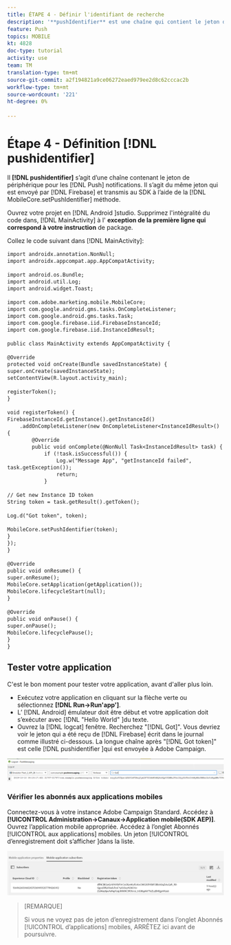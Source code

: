 ```yaml
---
title: ÉTAPE 4 - Définir l'identifiant de recherche
description: '**pushIdentifier** est une chaîne qui contient le jeton de périphérique pour les notifications Push. Il s’agit du même jeton envoyé par Firebase et transmis au SDK à l’aide de la méthode MobileCore.setPushIdentifier.'
feature: Push
topics: MOBILE
kt: 4828
doc-type: tutorial
activity: use
team: TM
translation-type: tm+mt
source-git-commit: a2f194821a9ce06272eaed979ee2d8c62cccac2b
workflow-type: tm+mt
source-wordcount: '221'
ht-degree: 0%

---
```


# Étape 4 - Définition [!DNL pushidentifier]

Il **[!DNL pushidentifier]** s’agit d’une chaîne contenant le jeton de périphérique pour les [!DNL Push] notifications. Il s’agit du même jeton qui est envoyé par [!DNL Firebase] et transmis au SDK à l’aide de la [!DNL MobileCore.setPushIdentifier] méthode.

Ouvrez votre projet en [!DNL Android ]studio. Supprimez l&#39;intégralité du code dans, [!DNL MainActivity] à l&#39; **exception de la première ligne qui correspond à votre instruction** de package.

Collez le code suivant dans [!DNL MainActivity]:

```java{.line-numbers}
import androidx.annotation.NonNull;
import androidx.appcompat.app.AppCompatActivity;

import android.os.Bundle;
import android.util.Log;
import android.widget.Toast;

import com.adobe.marketing.mobile.MobileCore;
import com.google.android.gms.tasks.OnCompleteListener;
import com.google.android.gms.tasks.Task;
import com.google.firebase.iid.FirebaseInstanceId;
import com.google.firebase.iid.InstanceIdResult;

public class MainActivity extends AppCompatActivity {

@Override
protected void onCreate(Bundle savedInstanceState) {
super.onCreate(savedInstanceState);
setContentView(R.layout.activity_main);

registerToken();
}

void registerToken() {
FirebaseInstanceId.getInstance().getInstanceId()
    .addOnCompleteListener(new OnCompleteListener<InstanceIdResult>() {
        @Override
        public void onComplete(@NonNull Task<InstanceIdResult> task) {
            if (!task.isSuccessful()) {
                Log.w("Message App", "getInstanceId failed", task.getException());
                return;
            }

// Get new Instance ID token
String token = task.getResult().getToken();

Log.d("Got token", token);

MobileCore.setPushIdentifier(token);
}
});
}

@Override
public void onResume() {
super.onResume();
MobileCore.setApplication(getApplication());
MobileCore.lifecycleStart(null);
}

@Override
public void onPause() {
super.onPause();
MobileCore.lifecyclePause();
}
}
```

## Tester votre application

C&#39;est le bon moment pour tester votre application, avant d&#39;aller plus loin.

* Exécutez votre application en cliquant sur la flèche verte ou sélectionnez **[!DNL Run->Run'app']**.
* L’ [!DNL Android] émulateur doit être début et votre application doit s’exécuter avec [!DNL "Hello World" ]du texte.
* Ouvrez la [!DNL logcat] fenêtre. Recherchez &quot;[!DNL Got]&quot;. Vous devriez voir le jeton qui a été reçu de [!DNL Firebase] écrit dans le journal comme illustré ci-dessous. La longue chaîne après &quot;[!DNL Got token]&quot; est celle [!DNL pushidentifier ]qui est envoyée à Adobe Campaign.

![logcat-token](assets/logcat-got-token.PNG)

### Vérifier les abonnés aux applications mobiles

Connectez-vous à votre instance Adobe Campaign Standard.
Accédez à **[!UICONTROL Administration->Canaux->Application mobile(SDK AEP)]**. Ouvrez l’application mobile appropriée. Accédez à l’onglet Abonnés [!UICONTROL aux applications] mobiles. Un jeton [!UICONTROL d’enregistrement doit s’afficher ]dans la liste.

![abonnés-applications-mobiles](assets/mobile-application-subscribers.PNG)

>[REMARQUE]
>
>Si vous ne voyez pas de jeton d’enregistrement dans l’onglet Abonnés [!UICONTROL d’applications] mobiles, ARRÊTEZ ici avant de poursuivre.

